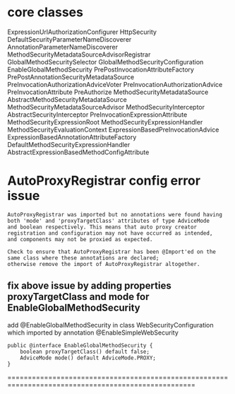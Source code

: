 # core classes

ExpressionUrlAuthorizationConfigurer
HttpSecurity
DefaultSecurityParameterNameDiscoverer
AnnotationParameterNameDiscoverer
MethodSecurityMetadataSourceAdvisorRegistrar
GlobalMethodSecuritySelector
GlobalMethodSecurityConfiguration
EnableGlobalMethodSecurity
PrePostInvocationAttributeFactory
PrePostAnnotationSecurityMetadataSource
PreInvocationAuthorizationAdviceVoter
PreInvocationAuthorizationAdvice
PreInvocationAttribute
PreAuthorize
MethodSecurityMetadataSource
AbstractMethodSecurityMetadataSource
MethodSecurityMetadataSourceAdvisor
MethodSecurityInterceptor
AbstractSecurityInterceptor
PreInvocationExpressionAttribute
MethodSecurityExpressionRoot
MethodSecurityExpressionHandler
MethodSecurityEvaluationContext
ExpressionBasedPreInvocationAdvice
ExpressionBasedAnnotationAttributeFactory
DefaultMethodSecurityExpressionHandler
AbstractExpressionBasedMethodConfigAttribute

# AutoProxyRegistrar config error issue

    AutoProxyRegistrar was imported but no annotations were found having both 'mode' and 'proxyTargetClass' attributes of type AdviceMode
    and boolean respectively. This means that auto proxy creator registration and configuration may not have occurred as intended, 
    and components may not be proxied as expected. 

    Check to ensure that AutoProxyRegistrar has been @Import'ed on the same class where these annotations are declared; 
    otherwise remove the import of AutoProxyRegistrar altogether.

## fix above issue by adding properties proxyTargetClass and mode for EnableGlobalMethodSecurity

add @EnableGlobalMethodSecurity in class WebSecurityConfiguration which imported by annotation @EnableSimpleWebSecurity

    public @interface EnableGlobalMethodSecurity {
        boolean proxyTargetClass() default false;
        AdviceMode mode() default AdviceMode.PROXY;
    }


====================================================================================================

